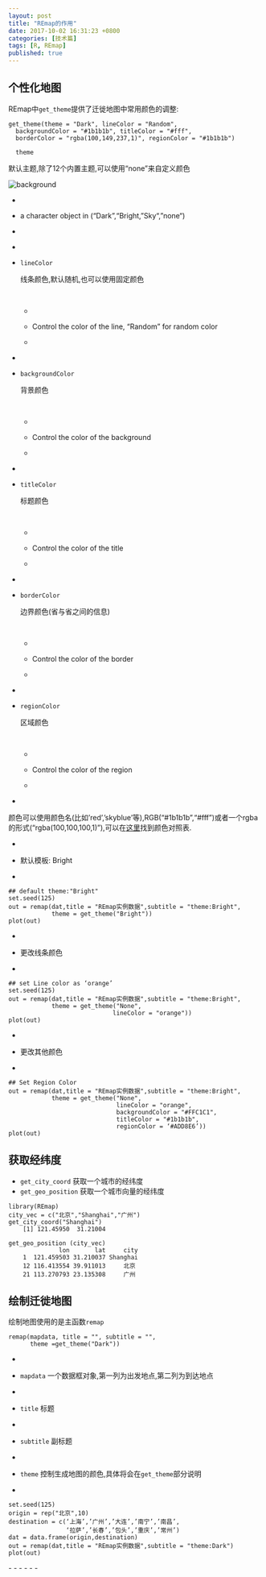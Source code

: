 ```yaml
---
layout: post
title: "REmap的作用"
date: 2017-10-02 16:31:23 +0800
categories: [技术篇]
tags: [R, REmap]
published: true
---
```


## 个性化地图

REmap中`get_theme`提供了迁徙地图中常用颜色的调整:

```
get_theme(theme = "Dark", lineColor = "Random",
  backgroundColor = "#1b1b1b", titleColor = "#fff",
  borderColor = "rgba(100,149,237,1)", regionColor = "#1b1b1b")
```

```
  theme
```


  默认主题,除了12个内置主题,可以使用“none”来自定义颜色

![background](http://xukuang.github.io/blog/images/background.png)

  - ​

  - a character object in (“Dark”,“Bright,”Sky“,”none“)

  - ​

- ​

- ```
  lineColor
  ```


  线条颜色,默认随机,也可以使用固定颜色

  ​

  - ​

  - Control the color of the line, “Random” for random color

  - ​

- ​

- ```
  backgroundColor
  ```


  背景颜色

  ​

  - ​

  - Control the color of the background

  - ​

- ​

- ```
  titleColor
  ```


  标题颜色

  ​

  - ​

  - Control the color of the title

  - ​

- ​

- ```
  borderColor
  ```


  边界颜色(省与省之间的信息)

  ​

  - ​

  - Control the color of the border

  - ​

- ​

- ```
  regionColor
  ```


  区域颜色

  ​

  - ​

  - Control the color of the region

  - ​

- ​

颜色可以使用颜色名(比如’red’,’skyblue’等),RGB(“#1b1b1b”,“#fff”)或者一个rgba的形式(“rgba(100,100,100,1)”),可以在[这里](http://www.114la.com/other/rgb.htm)找到颜色对照表.

- ​

- 默认模板: Bright

- ​

```
## default theme:"Bright"
set.seed(125)
out = remap(dat,title = "REmap实例数据",subtitle = "theme:Bright",
            theme = get_theme("Bright"))
plot(out)
```

- ​

- 更改线条颜色

- ​

```
## set Line color as ‘orange’
set.seed(125)
out = remap(dat,title = "REmap实例数据",subtitle = "theme:Bright",
            theme = get_theme("None",
                             lineColor = "orange"))
plot(out)
```

- ​

- 更改其他颜色

- ​

```
## Set Region Color
out = remap(dat,title = "REmap实例数据",subtitle = "theme:Bright",
            theme = get_theme("None",
                              lineColor = "orange",
                              backgroundColor = "#FFC1C1",
                              titleColor = "#1b1b1b",
                              regionColor = ‘#ADD8E6’))
plot(out)
```







##  获取经纬度

* `get_city_coord` 获取一个城市的经纬度
* `get_geo_position` 获取一个城市向量的经纬度



```
library(REmap)
city_vec = c("北京","Shanghai","广州")
get_city_coord("Shanghai")
	[1] 121.45950  31.21004
```

```
get_geo_position (city_vec)
              lon       lat     city
    1  121.459503 31.210037 Shanghai
    12 116.413554 39.911013     北京
    21 113.270793 23.135308     广州
```

## 绘制迁徙地图



绘制地图使用的是主函数`remap`

```
remap(mapdata, title = "", subtitle = "",
      theme =get_theme("Dark"))
```

- ​

- `mapdata` 一个数据框对象,第一列为出发地点,第二列为到达地点

- ​

- `title` 标题

- ​

- `subtitle` 副标题

- ​

- `theme` 控制生成地图的颜色,具体将会在`get_theme`部分说明

- ​

```
set.seed(125)
origin = rep("北京",10)
destination = c(‘上海’,’广州’,’大连’,’南宁’,’南昌’,
                ‘拉萨’,’长春’,’包头’,’重庆’,’常州’)
dat = data.frame(origin,destination)
out = remap(dat,title = "REmap实例数据",subtitle = "theme:Dark")
plot(out)
```

\- - - - - -